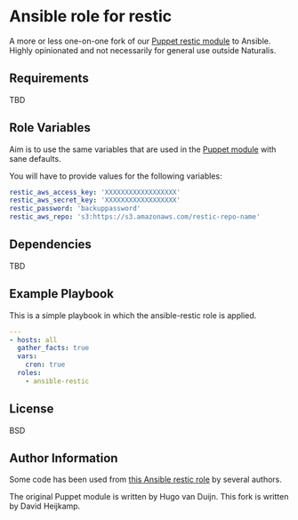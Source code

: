 # Ansible role for restic

A more or less one-on-one fork of our [Puppet restic
module](https://github.com/naturalis/puppet-restic) to Ansible. Highly
opinionated and not necessarily for general use outside Naturalis.

## Requirements

TBD

## Role Variables

Aim is to use the same variables that are used in the [Puppet
module](https://github.com/naturalis/puppet-restic) with sane defaults.

You will have to provide values for the following variables:

```yaml
restic_aws_access_key: 'XXXXXXXXXXXXXXXXXX'
restic_aws_secret_key: 'XXXXXXXXXXXXXXXXXX'
restic_password: 'backuppassword'
restic_aws_repo: 's3:https://s3.amazonaws.com/restic-repo-name'
```

## Dependencies

TBD

## Example Playbook

This is a simple playbook in which the ansible-restic role is applied.

```yaml
---
- hosts: all
  gather_facts: true
  vars:
    cron: true
  roles:
    - ansible-restic

```

## License

BSD

## Author Information

Some code has been used from [this Ansible restic
role](https://github.com/donat-b/ansible-restic) by several authors.

The original Puppet module is written by Hugo van Duijn.
This fork is written by David Heijkamp.